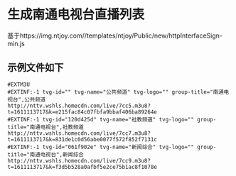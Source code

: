 # 生成南通电视台直播列表

基于https://img.ntjoy.com//templates/ntjoy/Public/new/httpInterfaceSign-min.js

## 示例文件如下

```
#EXTM3U
#EXTINF:-1 tvg-id="" tvg-name="公共频道" tvg-logo="" group-title="南通电视台",公共频道
http://nttv.wshls.homecdn.com/live/7cc5.m3u8?t=1611113717&k=e215fac84c07fbfa9bbaf406ba89264e
#EXTINF:-1 tvg-id="120d425d" tvg-name="社教频道" tvg-logo="" group-title="南通电视台",社教频道
http://nttv.wshls.homecdn.com/live/7cc7.m3u8?t=1611113717&k=831de1c0d56abe0077f572f852f7131c
#EXTINF:-1 tvg-id="061f902e" tvg-name="新闻综合" tvg-logo="" group-title="南通电视台",新闻综合
http://nttv.wshls.homecdn.com/live/7cc9.m3u8?t=1611113717&k=f3d5b528a0afbf5e2ce75b1ac8f1078e
```
